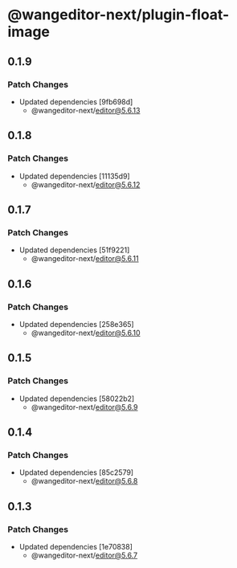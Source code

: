 # @wangeditor-next/plugin-float-image

## 0.1.9

### Patch Changes

- Updated dependencies [9fb698d]
  - @wangeditor-next/editor@5.6.13

## 0.1.8

### Patch Changes

- Updated dependencies [11135d9]
  - @wangeditor-next/editor@5.6.12

## 0.1.7

### Patch Changes

- Updated dependencies [51f9221]
  - @wangeditor-next/editor@5.6.11

## 0.1.6

### Patch Changes

- Updated dependencies [258e365]
  - @wangeditor-next/editor@5.6.10

## 0.1.5

### Patch Changes

- Updated dependencies [58022b2]
  - @wangeditor-next/editor@5.6.9

## 0.1.4

### Patch Changes

- Updated dependencies [85c2579]
  - @wangeditor-next/editor@5.6.8

## 0.1.3

### Patch Changes

- Updated dependencies [1e70838]
  - @wangeditor-next/editor@5.6.7
